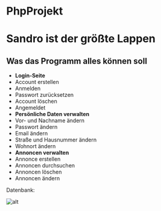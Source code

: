 # PhpProjekt

# Sandro ist der größte Lappen


## Was das Programm alles können soll

* __Login-Seite__
 * Account erstellen
 * Anmelden
 * Passwort zurücksetzen
 * Account löschen
* Angemeldet
 * __Persönliche Daten verwalten__
  * Vor- und Nachname ändern
  * Passwort ändern
  * Email ändern
  * Straße und Hausnummer ändern
  * Wohnort ändern
 * __Annoncen verwalten__
  * Annonce erstellen
  * Annoncen durchsuchen
  * Annoncen löschen
  * Annoncen ändern

Datenbank:

![alt](https://s12.postimg.org/y052ta5j1/Unbenannt.png "Datenbank")